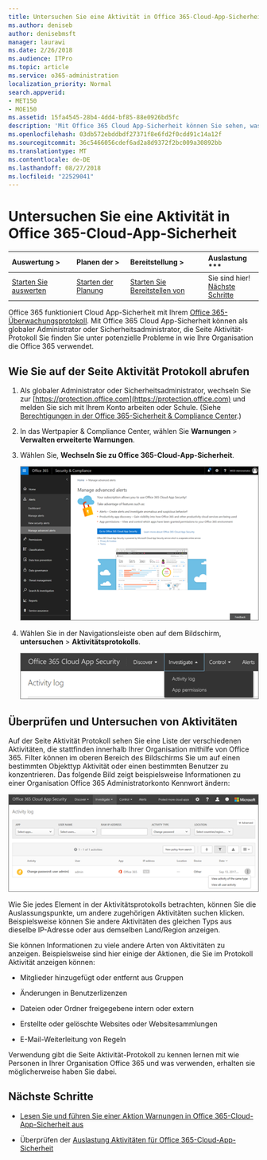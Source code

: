 ```yaml
---
title: Untersuchen Sie eine Aktivität in Office 365-Cloud-App-Sicherheit
ms.author: deniseb
author: denisebmsft
manager: laurawi
ms.date: 2/26/2018
ms.audience: ITPro
ms.topic: article
ms.service: o365-administration
localization_priority: Normal
search.appverid:
- MET150
- MOE150
ms.assetid: 15fa4545-28b4-4dd4-bf85-88e0926bd5fc
description: 'Mit Office 365 Cloud App-Sicherheit können Sie sehen, was passiert in Ihrer Office 365-Umgebung von über suchen und bearbeitenden Aktivitäten und Konten. '
ms.openlocfilehash: 03db572ebddbdf27371f8e6fd2f0cdd91c14a12f
ms.sourcegitcommit: 36c5466056cdef6ad2a8d9372f2bc009a30892bb
ms.translationtype: MT
ms.contentlocale: de-DE
ms.lasthandoff: 08/27/2018
ms.locfileid: "22529041"
---
```

# <a name="investigate-an-activity-in-office-365-cloud-app-security"></a>Untersuchen Sie eine Aktivität in Office 365-Cloud-App-Sicherheit
  
|Auswertung **\>**|Planen der **\>**|Bereitstellung **\>**|Auslastung ***|
|:-----|:-----|:-----|:-----|
|[Starten Sie auswerten](office-365-cas-overview.md) <br/> |[Starten der Planung](get-ready-for-office-365-cas.md) <br/> |[Starten Sie Bereitstellen von](turn-on-office-365-cas.md) <br/> |Sie sind hier!  <br/> [Nächste Schritte](#next-steps) <br/> |
   
Office 365 funktioniert Cloud App-Sicherheit mit Ihrem [Office 365-Überwachungsprotokoll](detailed-properties-in-the-office-365-audit-log.md). Mit Office 365 Cloud App-Sicherheit können als globaler Administrator oder Sicherheitsadministrator, die Seite Aktivität-Protokoll Sie finden Sie unter potenzielle Probleme in wie Ihre Organisation die Office 365 verwendet.
  
## <a name="how-to-get-to-the-activity-log-page"></a>Wie Sie auf der Seite Aktivität Protokoll abrufen

1. Als globaler Administrator oder Sicherheitsadministrator, wechseln Sie zur [https://protection.office.com](https://protection.office.com) und melden Sie sich mit Ihrem Konto arbeiten oder Schule. (Siehe [Berechtigungen in der Office 365-Sicherheit &amp; Compliance Center](permissions-in-the-security-and-compliance-center.md).)
    
2. In das Wertpapier &amp; Compliance Center, wählen Sie **Warnungen** \> **Verwalten erweiterte Warnungen**.
    
3. Wählen Sie, **Wechseln Sie zu Office 365-Cloud-App-Sicherheit**.
    
    ![In das Wertpapier &amp; Compliance Center, wählen Sie erweiterte Benachrichtigungen verwalten, fahren Sie mit Office 365-Cloud-App-Sicherheit](media/958632d4-03e3-4ade-8e22-d5509db6fca7.png)
  
4. Wählen Sie in der Navigationsleiste oben auf dem Bildschirm, **untersuchen** \> **Aktivitätsprotokolls**.
    
    ![Wählen Sie im Portal O365 CAS überprüfen.](media/8c7b87c9-71a6-4952-adb2-185e941ffe9a.png)
  
## <a name="review-and-investigate-activities"></a>Überprüfen und Untersuchen von Aktivitäten

Auf der Seite Aktivität Protokoll sehen Sie eine Liste der verschiedenen Aktivitäten, die stattfinden innerhalb Ihrer Organisation mithilfe von Office 365. Filter können im oberen Bereich des Bildschirms Sie um auf einen bestimmten Objekttyp Aktivität oder einen bestimmten Benutzer zu konzentrieren. Das folgende Bild zeigt beispielsweise Informationen zu einer Organisation Office 365 Administratorkonto Kennwort ändern:
  
![Wählen Sie in Office 365 Cloud App-Sicherheit, untersuchen \> Aktivitätsprotokolls.](media/5d54600c-59cd-4f33-b4f0-29b75c37baae.png)
  
Wie Sie jedes Element in der Aktivitätsprotokolls betrachten, können Sie die Auslassungspunkte, um andere zugehörigen Aktivitäten suchen klicken. Beispielsweise können Sie andere Aktivitäten des gleichen Typs aus dieselbe IP-Adresse oder aus demselben Land/Region anzeigen.
  
Sie können Informationen zu viele andere Arten von Aktivitäten zu anzeigen. Beispielsweise sind hier einige der Aktionen, die Sie im Protokoll Aktivität anzeigen können:
  
- Mitglieder hinzugefügt oder entfernt aus Gruppen
    
- Änderungen in Benutzerlizenzen
    
- Dateien oder Ordner freigegebene intern oder extern
    
- Erstellte oder gelöschte Websites oder Websitesammlungen
    
- E-Mail-Weiterleitung von Regeln
    
Verwendung gibt die Seite Aktivität-Protokoll zu kennen lernen mit wie Personen in Ihrer Organisation Office 365 und was verwenden, erhalten sie möglicherweise haben Sie dabei.
  
## <a name="next-steps"></a>Nächste Schritte

- [Lesen Sie und führen Sie einer Aktion Warnungen in Office 365-Cloud-App-Sicherheit aus](review-office-365-cas-alerts.md)
    
- Überprüfen der [Auslastung Aktivitäten für Office 365-Cloud-App-Sicherheit](utilization-activities-for-ocas.md)
    

